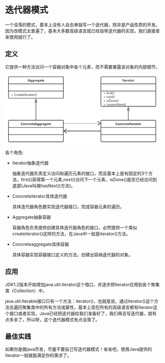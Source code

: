 # 迭代器模式

​		一个没落的模式，基本上没有人会去单独写一个迭代器，除非是产品性质的开发。因为改模式太普遍了，基本大多数高级语言就已经自带迭代器的实现，我们直接拿来使用就行了。

## 定义

​		它提供一种方法访问一个容器对象中各个元素，而不需要暴露该对象的内部细节。

![image-20201207122016951](img/iterator/image-20201207122016951.png)

各个角色:

- Iterator抽象迭代器

  抽象迭代器负责定义访问和遍历元素的接口，而且基本上是有固定的3个方法，first()获得第一个元素,next()访问下一个元素，isDone()是否已经访问到底部(Java叫做hasNext()方法)。

- Concreteiterator具体迭代器

  具体迭代器角色要实现迭代器接口，完成容器元素的遍历。

- Aggregate抽象容器

  容器角色负责提供创建具体迭代器角色的接口，必然提供一个类似createiterator()这样的方法，在Java中一般是iterator()方法。

- Concreteaggregate具体容器

  具体容器实现容器接口定义的方法，创建出容纳迭代器的对象。

## 应用

​	JDK1.2版本开始增加java.util.iterator这个借口，并逐步把Iterator应用到各个聚集类（Collection）中。

​	java.util.Iterable接口只有一个方法：iterator()，也就是说，通过iterator()这个方法去遍历聚集类中的所有方法或属性，基本上现在所有的高级语言都有Iterator这个接口或者实现，Java已经把迭代器给我们准备好了，我们再去写迭代器，就有点多余了，所以呀，这个迭代器模式有点没落了。

## 最佳实践

​		如果你是做java开发，尽量不要自己写迭代器模式！省省吧，使用Java提供的Iterator一般就能满足你的需求了。